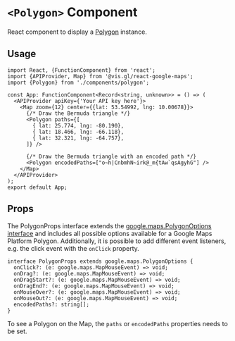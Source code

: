 # `<Polygon>` Component

React component to display a [Polygon](https://developers.google.com/maps/documentation/javascript/shapes#circles) instance.

## Usage

```tsx
import React, {FunctionComponent} from 'react';
import {APIProvider, Map} from '@vis.gl/react-google-maps';
import {Polygon} from './components/polygon';

const App: FunctionComponent<Record<string, unknown>> = () => (
  <APIProvider apiKey={'Your API key here'}>
    <Map zoom={12} center={{lat: 53.54992, lng: 10.00678}}>
      {/* Draw the Bermuda triangle */}
      <Polygon paths={[
        { lat: 25.774, lng: -80.190},
        { lat: 18.466, lng: -66.118},
        { lat: 32.321, lng: -64.757},
      ]} />

      {/* Draw the Bermuda triangle with an encoded path */}
      <Polygon encodedPaths=["o~h|CnbmhN~irk@_m{tAw`qsAgyhG"] />
    </Map>
  </APIProvider>
);
export default App;
```

## Props

The PolygonProps interface extends the [google.maps.PolygonOptions interface](https://developers.google.com/maps/documentation/javascript/reference/polygon#Polygon) and includes all possible options available for a Google Maps Platform Polygon. Additionally, it is possible to add different event listeners, e.g. the click event with the `onClick` property.

```tsx
interface PolygonProps extends google.maps.PolygonOptions {
  onClick?: (e: google.maps.MapMouseEvent) => void;
  onDrag?: (e: google.maps.MapMouseEvent) => void;
  onDragStart?: (e: google.maps.MapMouseEvent) => void;
  onDragEnd?: (e: google.maps.MapMouseEvent) => void;
  onMouseOver?: (e: google.maps.MapMouseEvent) => void;
  onMouseOut?: (e: google.maps.MapMouseEvent) => void;
  encodedPaths?: string[];
}
```

To see a Polygon on the Map, the `paths` or `encodedPaths` properties needs to be set.
